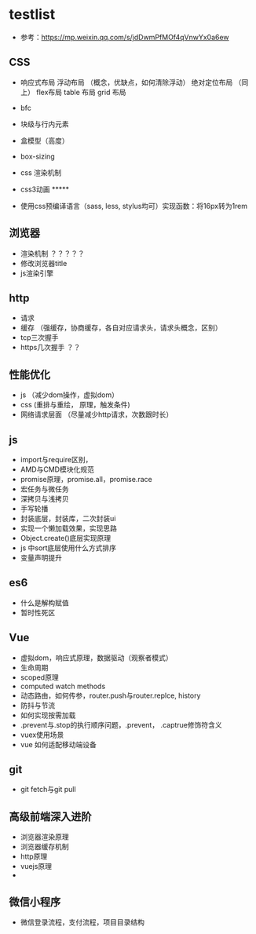 # testlist
- 参考：https://mp.weixin.qq.com/s/jdDwmPfMOf4qVnwYx0a6ew
## CSS 
  - 响应式布局
    浮动布局   （概念，优缺点，如何清除浮动）
    绝对定位布局 （同上）
    flex布局
    table 布局
    grid 布局

  - bfc

  - 块级与行内元素

  - 盒模型（高度）
  - box-sizing 

  - css 渲染机制

  - css3动画 *****

  - 使用css预编译语言（sass, less, stylus均可）实现函数：将16px转为1rem

## 浏览器
   - 渲染机制 ？？？？？
   - 修改浏览器title
   - js渲染引擎

## http
   - 请求
   - 缓存 （强缓存，协商缓存，各自对应请求头，请求头概念，区别）
   - tcp三次握手
   - https几次握手 ？？

## 性能优化
   - js （减少dom操作，虚拟dom）
   - css (重排与重绘， 原理，触发条件)
   - 网络请求层面 （尽量减少http请求，次数跟时长）

## js
   - import与require区别，
   - AMD与CMD模块化规范
   - promise原理，promise.all，promise.race
   - 宏任务与微任务
   - 深拷贝与浅拷贝
   - 手写轮播
   - 封装底层，封装库，二次封装ui
   - 实现一个懒加载效果，实现思路
   - Object.create()底层实现原理
   - js 中sort底层使用什么方式排序
   - 变量声明提升
   

## es6
   - 什么是解构赋值
   - 暂时性死区

## Vue 
   - 虚拟dom，响应式原理，数据驱动（观察者模式）
   - 生命周期
   - scoped原理
   - computed watch methods
   - 动态路由，如何传参，router.push与router.replce, history
   - 防抖与节流
   - 如何实现按需加载
   - .prevent与.stop的执行顺序问题，.prevent， .captrue修饰符含义
   - vuex使用场景
   - vue 如何适配移动端设备

## git 
   - git fetch与git pull

## 高级前端深入进阶

   - 浏览器渲染原理
   - 浏览器缓存机制
   - http原理
   - vuejs原理
   - 

## 微信小程序
   - 微信登录流程，支付流程，项目目录结构